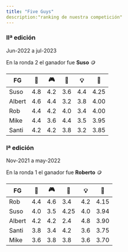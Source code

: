```yaml
--- 
title: "Five Guys"
description:"ranking de nuestra competición"
--- 
```


### IIª edición  
  
Jun-2022 a jul-2023 
  
En la ronda 2 el ganador fue **Suso** 🪙  
  
|FG|🍲|🎮|💸|💡|👑| 
|---|---|---|---|---|---| 
|Suso|4.8|4.2|3.6|4.4|4.25| 
|Albert|4.6|4.4|3.2|3.8|4.00| 
|Rob|4.4|4.2|4.0|3.4|4.00|  
|Mike|4.4|3.6|4.4|3.5|3.95| 
|Santi|4.2|4.2|3.8|3.2|3.85| 
  
  
### Iª edición  
  
Nov-2021 a may-2022 
  
En la ronda 1 el ganador fue **Roberto** 🪙 
  
|FG|🍲|🎮|💸|💡|👑| 
|---|---|---|---|---|---| 
|Rob|4.4|4.6|3.4|4.2|4.15| 
|Suso|4.0|3.5|4.25|4.0|3.94| 
|Albert|4.2|4.2|2.4|4.8|3.90| 
|Santi|3.8|3.4|4.2|3.6|3.75| 
|Mike|3.6|3.8|3.8|3.6|3.70|
